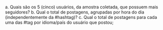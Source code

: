 a. Quais são os 5 (cinco) usuários, da amostra coletada, que possuem mais
seguidores?
b. Qual o total de postagens, agrupadas por hora do dia (independentemente da #hashtag)?
c. Qual o total de postagens para cada uma das #tag por idioma/país do usuário que postou;
